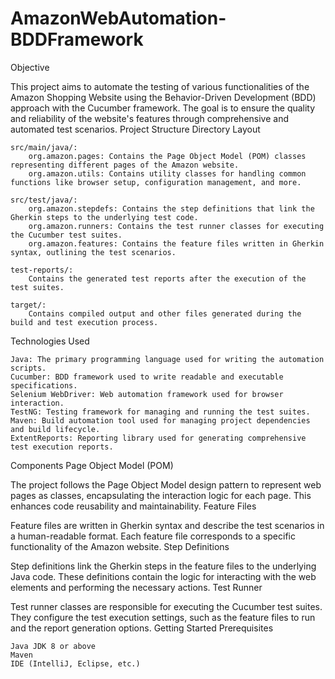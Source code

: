 # AmazonWebAutomation-BDDFramework
Objective

This project aims to automate the testing of various functionalities of the Amazon Shopping Website using the Behavior-Driven Development (BDD) approach with the Cucumber framework. The goal is to ensure the quality and reliability of the website's features through comprehensive and automated test scenarios.
Project Structure
Directory Layout

    src/main/java/:
        org.amazon.pages: Contains the Page Object Model (POM) classes representing different pages of the Amazon website.
        org.amazon.utils: Contains utility classes for handling common functions like browser setup, configuration management, and more.

    src/test/java/:
        org.amazon.stepdefs: Contains the step definitions that link the Gherkin steps to the underlying test code.
        org.amazon.runners: Contains the test runner classes for executing the Cucumber test suites.
        org.amazon.features: Contains the feature files written in Gherkin syntax, outlining the test scenarios.

    test-reports/:
        Contains the generated test reports after the execution of the test suites.

    target/:
        Contains compiled output and other files generated during the build and test execution process.

Technologies Used

    Java: The primary programming language used for writing the automation scripts.
    Cucumber: BDD framework used to write readable and executable specifications.
    Selenium WebDriver: Web automation framework used for browser interaction.
    TestNG: Testing framework for managing and running the test suites.
    Maven: Build automation tool used for managing project dependencies and build lifecycle.
    ExtentReports: Reporting library used for generating comprehensive test execution reports.

Components
Page Object Model (POM)

The project follows the Page Object Model design pattern to represent web pages as classes, encapsulating the interaction logic for each page. This enhances code reusability and maintainability.
Feature Files

Feature files are written in Gherkin syntax and describe the test scenarios in a human-readable format. Each feature file corresponds to a specific functionality of the Amazon website.
Step Definitions

Step definitions link the Gherkin steps in the feature files to the underlying Java code. These definitions contain the logic for interacting with the web elements and performing the necessary actions.
Test Runner

Test runner classes are responsible for executing the Cucumber test suites. They configure the test execution settings, such as the feature files to run and the report generation options.
Getting Started
Prerequisites

    Java JDK 8 or above
    Maven
    IDE (IntelliJ, Eclipse, etc.)

